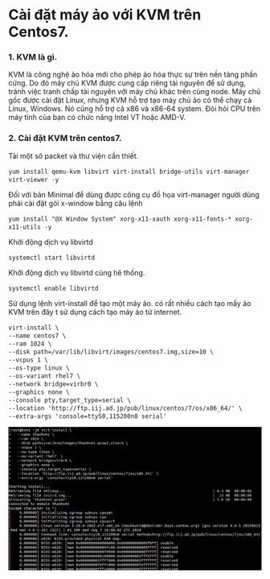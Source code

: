 #  Cài đặt máy ảo với KVM trên Centos7.
### 1. KVM là gì.
KVM là công nghệ ảo hóa mới cho phép ảo hóa thực sự trên nền tảng phần cứng. Do đó máy chủ KVM được cung cấp riêng tài nguyên để sử dụng, tránh việc tranh chấp tài nguyên với máy chủ khác trên cùng node. Máy chủ gốc được cài đặt Linux, nhưng KVM hỗ trợ tạo máy chủ ảo có thể chạy cả Linux, Windows. Nó cũng hỗ trợ cả x86 và x86-64 system. Đòi hỏi CPU trên máy tính của bạn có chức năng Intel VT hoặc AMD-V.

### 2. Cài đặt KVM trên centos7.

Tải một sô packet và thư viện cần thiết.
```
yum install qemu-kvm libvirt virt-install bridge-utils virt-manager virt-viewer -y
```
Đối với bản Minimal để dùng được công cụ đồ họa virt-manager người dùng phải cài đặt gói x-window bằng câu lệnh
```
yum install "@X Window System" xorg-x11-xauth xorg-x11-fonts-* xorg-x11-utils -y
```

Khởi động  dịch vụ libvirtd
```
systemctl start libvirtd
```

Khởi động  dịch vụ libvirtd cùng hê thống.
```
systemctl enable libvirtd
```

Sử dụng lệnh virt-install để tạo một máy ảo.
có rất nhiều cách tạo mấy ảo KVM trên đây t sử dụng cách tạo máy áo từ internet.
```
virt-install \
--name centos7 \
--ram 1024 \
--disk path=/var/lib/libvirt/images/centos7.img,size=10 \
--vcpus 1 \
--os-type linux \
--os-variant rhel7 \
--network bridge=virbr0 \
--graphics none \
--console pty,target_type=serial \
--location 'http://ftp.iij.ad.jp/pub/linux/centos/7/os/x86_64/' \
--extra-args 'console=ttyS0,115200n8 serial'
```
![](anhkvm/anh62.png)



